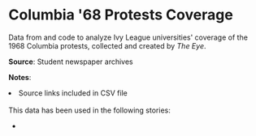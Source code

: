 # Columbia '68 Protests Coverage

Data from and code to analyze Ivy League universities' coverage of the 1968 Columbia protests, collected and created by <i>The Eye</i>. 

<strong>Source</strong>: Student newspaper archives

<strong>Notes</strong>: 
<li>Source links included in CSV file</li>
<br>
This data has been used in the following stories:

- 



